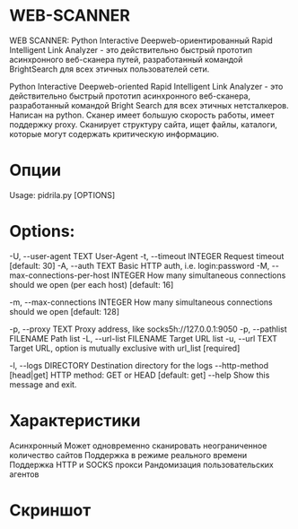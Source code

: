 # WEB-SCANNER
WEB SCANNER: Python Interactive Deepweb-ориентированный Rapid Intelligent Link Analyzer - это действительно быстрый прототип асинхронного веб-сканера путей, разработанный командой BrightSearch для всех этичных пользователей сети.

Python Interactive Deepweb-oriented Rapid Intelligent Link Analyzer - это действительно быстрый прототип асинхронного веб-сканера, разработанный командой Bright Search для всех этичных нетсталкеров. Написан на python. Сканер имеет большую скорость работы, имеет поддержку proxy. Сканирует структуру сайта, ищет файлы, каталоги, которые могут содержать критическую информацию.

# Опции
Usage: pidrila.py [OPTIONS]

# Options:
  -U, --user-agent TEXT           User-Agent
  -t, --timeout INTEGER           Request timeout  [default: 30]
  -A, --auth TEXT                 Basic HTTP auth, i.e. login:password
  -M, --max-connections-per-host INTEGER
                                  How many simultaneous connections should we
                                  open (per each host)  [default: 16]

  -m, --max-connections INTEGER   How many simultaneous connections should we
                                  open  [default: 128]

  -p, --proxy TEXT                Proxy address, like socks5h://127.0.0.1:9050
  -p, --pathlist FILENAME         Path list
  -L, --url-list FILENAME         Target URL list
  -u, --url TEXT                  Target URL, option is mutually exclusive
                                  with url_list  [required]

  -l, --logs DIRECTORY            Destination directory for the logs
  --http-method [head|get]        HTTP method: GET or HEAD  [default: get]
  --help                          Show this message and exit.
# Характеристики
Асинхронный
Может одновременно сканировать неограниченное количество сайтов
Поддержка в режиме реального времени
Поддержка HTTP и SOCKS прокси
Рандомизация пользовательских агентов
# Скриншот


